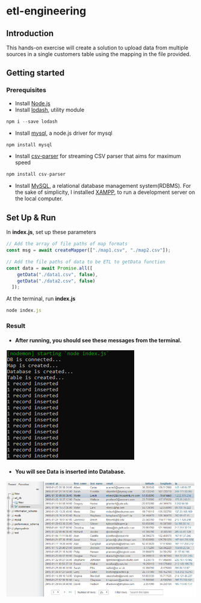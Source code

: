# etl-engineering

## Introduction
This hands-on exercise will create a solution to upload data from multiple sources in a single customers table using the mapping in the file provided.

## Getting started
 ### Prerequisites
 * Install [Node.js](https://nodejs.org/en/)
 * Install [lodash](https://www.npmjs.com/package/lodash), utility module
  ```javascript
npm i --save lodash
```
 * Install [mysql](https://www.npmjs.com/package/mysql), a node.js driver for mysql
 ```javascript
npm install mysql
```
* Install [csv-parser](https://www.npmjs.com/package/csv-parser) for streaming CSV parser that aims for maximum speed
```javascript
npm install csv-parser
```
* Install [MySQL](https://www.mysql.com/), a relational database management system(RDBMS). For the sake of simplicity, I installed [XAMPP](https://www.apachefriends.org/index.html), to run a development server on the local computer.

## Set Up & Run
In **index.js**, set up these parameters
```javascript
// Add the array of file paths of map formats
const msg = await createMapper(["./map1.csv", "./map2.csv"]);
```
```javascript
// Add the file paths of data to be ETL to getData function
const data = await Promise.all([
    getData("./data1.csv", false),
    getData("./data2.csv", false)
  ]);
```
At the terminal, run **index.js**
```javascript
node index.js
```

### Result
* #### After running, you should see these messages from the terminal.
![etl_run](https://github.com/JaturongKongmanee/etl-engineering/blob/master/images/etl_run.PNG) 
* #### You will see Data is inserted into Database.
![db](https://github.com/JaturongKongmanee/etl-engineering/blob/master/images/db.PNG) 

